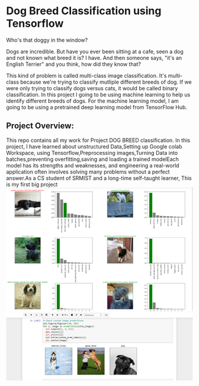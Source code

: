 # Dog Breed Classification using Tensorflow
Who's that doggy in the window?

Dogs are incredible. But have you ever been sitting at a cafe, seen a dog and not known what breed it is? I have. And then someone says, "it's an English Terrier" and you think, how did they know that?

This kind of problem is called multi-class image classification. It's multi-class because we're trying to classify mutliple different breeds of dog. If we were only trying to classify dogs versus cats, it would be called binary classification.
In this project I going to be using machine learning to help us identify different breeds of dogs.
For the machine learning model, I am going to be using a pretrained deep learning model from TensorFlow Hub.
## Project Overview:
This repo contains all my work for Project DOG BREED classification. In this project, I have learned about unstructured Data,Setting up Google colab Workspace, using Tensorflow,Preprocessing images,Turning Data into batches,preventing overfitting,saving and loading a trained modelEach model has its strengths and weaknesses, and engineering a real-world application often involves solving many problems without a perfect answer.As a CS student of SRMIST and a long-time self-taught learner, This is my first big project 
<img src="https://github.com/reethikprasad/Dog_Breed_Classification_using_Tensorflow/blob/master/Screenshots/1.png">
<img src="https://github.com/reethikprasad/Dog_Breed_Classification_using_Tensorflow/blob/master/Screenshots/2.png">
